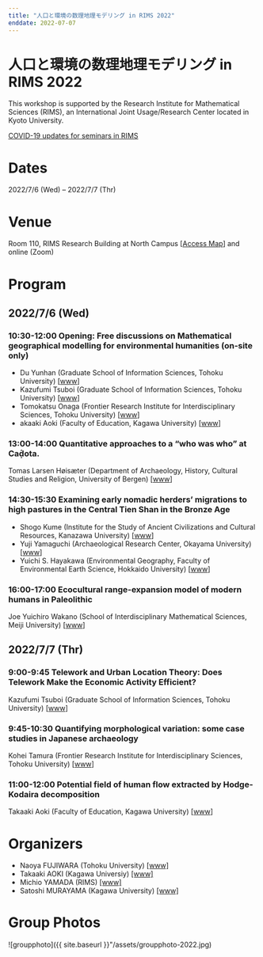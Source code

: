 ```yaml
---
title: "人口と環境の数理地理モデリング in RIMS 2022"
enddate: 2022-07-07
---
```


# 人口と環境の数理地理モデリング in RIMS 2022


This workshop is supported by the Research Institute for Mathematical Sciences (RIMS), an International Joint Usage/Research Center located in Kyoto University.

[COVID-19 updates for seminars in RIMS](https://www.kurims.kyoto-u.ac.jp/kyoten/ja/covid-19.html)


# Dates
2022/7/6 (Wed) – 2022/7/7 (Thr)

# Venue
Room 110, RIMS Research Building at North Campus [[Access Map](https://www.kurims.kyoto-u.ac.jp/kyoten/en/access.html)]
and online (Zoom) 

# Program
## 2022/7/6 (Wed)
### 10:30-12:00 Opening: Free discussions on Mathematical geographical modelling for environmental humanities (on-site only)
- Du Yunhan (Graduate School of Information Sciences, Tohoku University)  [<a href="http://www.se.is.tohoku.ac.jp/index.html">www</a>]
- Kazufumi Tsuboi (Graduate School of Information Sciences, Tohoku University)  [<a href="http://www.se.is.tohoku.ac.jp/index.html">www</a>]
- Tomokatsu Onaga (Frontier Research Institute for Interdisciplinary Sciences, Tohoku University)  [<a href="https://researchmap.jp/onaga">www</a>]
- akaaki Aoki (Faculty of Education, Kagawa University) [<a href="http://www.ed.kagawa-u.ac.jp/~aoki/">www</a>]



### 13:00-14:00 Quantitative approaches to a “who was who” at Caḍ́ota.
Tomas Larsen Høisæter (Department of Archaeology, History, Cultural Studies and Religion, University of Bergen) [<a href="https://www.uib.no/en/persons/Tomas.Larsen.H%C3%B8is%C3%A6ter">www</a>]


### 14:30-15:30 Examining early nomadic herders’ migrations to high pastures in the Central Tien Shan in the Bronze Age

- Shogo Kume (Institute for the Study of Ancient Civilizations and Cultural Resources, Kanazawa University) [<a href="https://researchmap.jp/shogo_kume?lang=en">www</a>]
- Yuji Yamaguchi (Archaeological Research Center, Okayama University) [<a href="https://researchmap.jp/7000024924?lang=en">www</a>]
- Yuichi S. Hayakawa (Environmental Geography, Faculty of Environmental Earth Science, Hokkaido University) [<a href="https://sites.google.com/view/yshayakawa/">www</a>]

### 16:00-17:00 Ecocultural range-expansion model of modern humans in Paleolithic
Joe Yuichiro Wakano (School of Interdisciplinary Mathematical Sciences, Meiji University) [<a href="http://joewakano.sakura.ne.jp/research/index.html">www</a>] 

## 2022/7/7 (Thr)
### 9:00-9:45 Telework and Urban Location Theory: Does Telework Make the Economic Activity Efficient?
Kazufumi Tsuboi (Graduate School of Information Sciences, Tohoku University)  [<a href="http://www.se.is.tohoku.ac.jp/index.html">www</a>]

### 9:45-10:30 Quantifying morphological variation: some case studies in Japanese archaeology
Kohei Tamura (Frontier Research Institute for Interdisciplinary Sciences, Tohoku University)  [<a href="https://www.fris.tohoku.ac.jp/researcher/creative/tamura.html">www</a>]


### 11:00-12:00 Potential field of human flow extracted by Hodge-Kodaira decomposition
Takaaki Aoki (Faculty of Education, Kagawa University) [<a href="http://www.ed.kagawa-u.ac.jp/~aoki/">www</a>]

# Organizers
- Naoya FUJIWARA (Tohoku University) [[www]](https://www.is.tohoku.ac.jp/jp/laboratory/list_dept/c10.html)
- Takaaki AOKI (Kagawa Universiy) [[www]](http://www.ed.kagawa-u.ac.jp/~aoki/)
- Michio YAMADA (RIMS) [[www]](http://www.kurims.kyoto-u.ac.jp/en/list/YAMADA,%20Michio.html)
- Satoshi MURAYAMA (Kagawa University) [[www]](http://www.ed.kagawa-u.ac.jp/~aoki/)


# Group Photos
![groupphoto]({{ site.baseurl }}"/assets/groupphoto-2022.jpg)